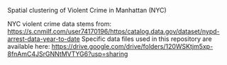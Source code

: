 Spatial clustering of Violent Crime in Manhattan (NYC)

NYC violent crime data stems from: https://s.cnmilf.com/user74170196/https/catalog.data.gov/dataset/nypd-arrest-data-year-to-date
Specific data files used in this repository are available here: https://drive.google.com/drive/folders/120WSKtjm5xp-8fnAmC4JSrGNNtMVTYG6?usp=sharing
